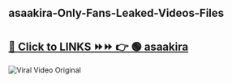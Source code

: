 
 ## asaakira-Only-Fans-Leaked-Videos-Files

# <h2><a href="https://mediaupload.pro?asaakira">🔗 Click to LINKS ⏩⏩ 👉 🟢 asaakira </a></h2>

<a href="https://mediaupload.pro?asaakira" rel="nofollow" data-target="animated-image.originalLink"><img src="https://i.ibb.co.com/xMMVF88/686577567.gif" alt="Viral Video Original" style="max-width: 100%; display: inline-block;" data-target="animated-image.originalImage"></a>